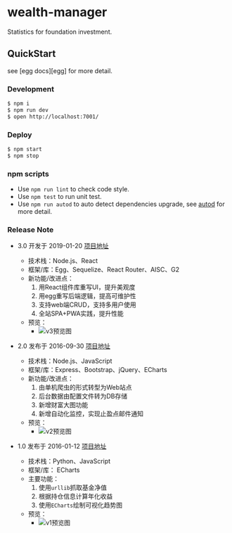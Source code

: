 # wealth-manager

Statistics for foundation investment.

## QuickStart

<!-- add docs here for user -->

see [egg docs][egg] for more detail.

### Development

```bash
$ npm i
$ npm run dev
$ open http://localhost:7001/
```

### Deploy

```bash
$ npm start
$ npm stop
```

### npm scripts

- Use `npm run lint` to check code style.
- Use `npm test` to run unit test.
- Use `npm run autod` to auto detect dependencies upgrade, see [autod](https://www.npmjs.com/package/autod) for more detail.


### Release Note

- 3.0 开发于 2019-01-20 [项目地址](https://github.com/netbeen/wealth-manager)
    - 技术栈：Node.js、React
    - 框架/库：Egg、Sequelize、React Router、AISC、G2
    - 新功能/改进点：
        1. 用React组件库重写UI，提升美观度
        2. 用egg重写后端逻辑，提高可维护性
        3. 支持web端CRUD，支持多用户使用
        4. 全站SPA+PWA实践，提升性能
    - 预览：
        - ![v3预览图](https://raw.githubusercontent.com/netbeen/wealth-manager/master/readme/v3.png)        


- 2.0 发布于 2016-09-30 [项目地址](https://github.com/netbeen/FundManagerWeb)
    - 技术栈：Node.js、JavaScript
    - 框架/库：Express、Bootstrap、jQuery、ECharts
    - 新功能/改进点：
        1. 由单机爬虫的形式转型为Web站点
        2. 后台数据由配置文件转为DB存储
        3. 新增财富大图功能
        4. 新增自动化监控，实现止盈点邮件通知
    - 预览：
        - ![v2预览图](https://raw.githubusercontent.com/netbeen/wealth-manager/master/readme/v2.png)        


- 1.0 发布于 2016-01-12 [项目地址](https://github.com/netbeen/FundManager)
    - 技术栈：Python、JavaScript
    - 框架/库： ECharts
    - 主要功能：
        1. 使用`urllib`抓取基金净值
        2. 根据持仓信息计算年化收益
        3. 使用`ECharts`绘制可视化趋势图
    - 预览：
        - ![v1预览图](https://raw.githubusercontent.com/netbeen/wealth-manager/master/readme/v1.jpg)        
